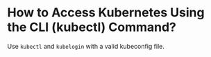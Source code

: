 # How to Access Kubernetes Using the CLI (kubectl) Command?

<head>
  <link rel="canonical" href="https://docs.kuberocketci.io/faq/how-to/devops/access-kubernetes-with-kubectl" />
</head>

Use `kubectl` and `kubelogin` with a valid kubeconfig file.

